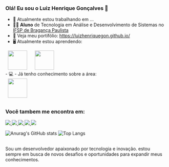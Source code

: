 ### Olá! Eu sou o Luiz Henrique Gonçalves 👋

- 🔭 Atualmente estou trabalhando em ...
- 👨‍🎓 **Aluno** de Tecnologia em Análise e Desenvolvimento de Sistemas no [IFSP de Bragança Paulista](https://bra.ifsp.edu.br/)
- 📃 Veja meu portifólio: https://luizhenriquegon.github.io/
- 🖥️ Atualmente estou aprendendo:
<div display="inline">
&nbsp;&nbsp;<img width="60" height="60" src="https://cdn.jsdelivr.net/gh/devicons/devicon@latest/icons/vscode/vscode-original-wordmark.svg" /> &nbsp;&nbsp;
&nbsp;&nbsp;<img width="60" height="60" src="https://cdn.jsdelivr.net/gh/devicons/devicon@latest/icons/c/c-original.svg" />&nbsp;&nbsp;
</div> 
- 💻 - Já tenho conhecimento sobre a área:
<div>
&nbsp;&nbsp;<img width="60" height="60"  src="https://avatars.githubusercontent.com/u/6789362?s=200&amp;v=4" />&nbsp;&nbsp;
</div>


     

  ##

### Você tambem me encontra em: ###
<a href="https://twitter.com/LuizHenriq82758" >
<img src="https://img.shields.io/badge/X-%23000000.svg?style=for-the-badge&logo=X&logoColor=white" />
</a>
<a href="https://www.instagram.com/luiz_henrique_gon/" >
<img src="https://img.shields.io/badge/Instagram-%23E4405F.svg?style=for-the-badge&logo=Instagram&logoColor=white" />
</a>
<a href="https://www.facebook.com/profile.php?id=100095267540532&locale=pt_BR" >
<img src="https://img.shields.io/badge/Facebook-%231877F2.svg?style=for-the-badge&logo=Facebook&logoColor=white" />
</a>
<a href="https://www.reddit.com/user/Pretend_Phase2214/" >
<img src="https://img.shields.io/badge/Reddit-FF4500?style=for-the-badge&logo=reddit&logoColor=white" />
</a>
<a href="mailto:luizhenriquegoncalves2004@gmail.com" >
<img src="https://img.shields.io/badge/Gmail-D14836?style=for-the-badge&logo=gmail&logoColor=white" />
</a>

![Anurag's GitHub stats](https://github-readme-stats.vercel.app/api?username=LuizHenriqueGon&show_icons=true&theme=dark)
![Top Langs](https://github-readme-stats.vercel.app/api/top-langs/?username=LuizHenriqueGon&hide=javascript,html)
<div><br/>
 Sou um desenvolvedor apaixonado por tecnologia e inovação. estou sempre em busca de novos desafios e oportunidades para expandir meus conhecimentos.
</div>  
